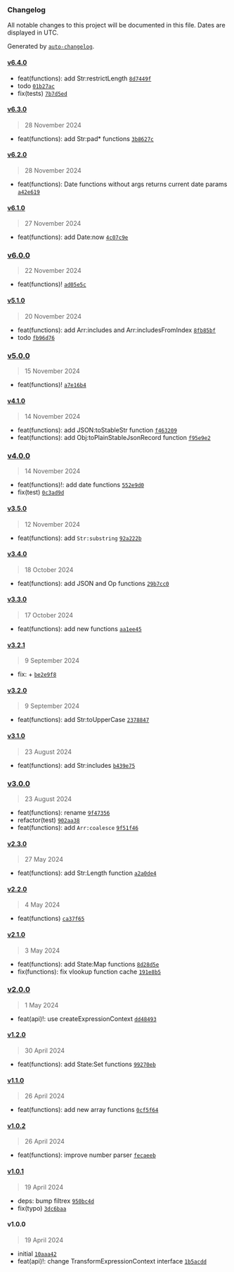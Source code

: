 ### Changelog

All notable changes to this project will be documented in this file. Dates are displayed in UTC.

Generated by [`auto-changelog`](https://github.com/CookPete/auto-changelog).

#### [v6.4.0](https://github.com/wmakeev/simplex-context/compare/v6.3.0...v6.4.0)

- feat(functions): add Str:restrictLength [`8d7449f`](https://github.com/wmakeev/simplex-context/commit/8d7449f3dc6851750ab727471a89461aeab96880)
- todo [`01b27ac`](https://github.com/wmakeev/simplex-context/commit/01b27ac7656cb6ea5068ba5800ed72076e505a93)
- fix(tests) [`7b7d5ed`](https://github.com/wmakeev/simplex-context/commit/7b7d5edf0d44b85d6ababfbfc4cbc9fb776d6963)

#### [v6.3.0](https://github.com/wmakeev/simplex-context/compare/v6.2.0...v6.3.0)

> 28 November 2024

- feat(functions): add Str:pad* functions [`3b8627c`](https://github.com/wmakeev/simplex-context/commit/3b8627c1e1b2ff2b1ae25e70053b089c6dc6ca94)

#### [v6.2.0](https://github.com/wmakeev/simplex-context/compare/v6.1.0...v6.2.0)

> 28 November 2024

- feat(functions): Date functions without args returns current date params [`a42e619`](https://github.com/wmakeev/simplex-context/commit/a42e619bf89bf7e70a33042ac701d21066ead427)

#### [v6.1.0](https://github.com/wmakeev/simplex-context/compare/v6.0.0...v6.1.0)

> 27 November 2024

- feat(functions): add Date:now [`4c07c9e`](https://github.com/wmakeev/simplex-context/commit/4c07c9e66b7587d59ebf9e984c01d58a39e4fbef)

### [v6.0.0](https://github.com/wmakeev/simplex-context/compare/v5.1.0...v6.0.0)

> 22 November 2024

- feat(functions)! [`ad05e5c`](https://github.com/wmakeev/simplex-context/commit/ad05e5cb6602de0f08a233208be83621f4f7821f)

#### [v5.1.0](https://github.com/wmakeev/simplex-context/compare/v5.0.0...v5.1.0)

> 20 November 2024

- feat(functions): add Arr:includes and Arr:includesFromIndex [`8fb85bf`](https://github.com/wmakeev/simplex-context/commit/8fb85bfefebc28b17f8fdbd3d30776a60fd4d894)
- todo [`fb96d76`](https://github.com/wmakeev/simplex-context/commit/fb96d7661d4e0951d5354ffe2a03f5586ff2d18a)

### [v5.0.0](https://github.com/wmakeev/simplex-context/compare/v4.1.0...v5.0.0)

> 15 November 2024

- feat(functions)! [`a7e16b4`](https://github.com/wmakeev/simplex-context/commit/a7e16b46d9de5c63b3ab0ddb6932f31eb1235603)

#### [v4.1.0](https://github.com/wmakeev/simplex-context/compare/v4.0.0...v4.1.0)

> 14 November 2024

- feat(functions): add JSON:toStableStr function [`f463209`](https://github.com/wmakeev/simplex-context/commit/f463209b1d75a9c461a00aaa72d4a2359f801c22)
- feat(functions): add Obj:toPlainStableJsonRecord function [`f95e9e2`](https://github.com/wmakeev/simplex-context/commit/f95e9e2f3ca52f20523c9670fcb5df0523ae51db)

### [v4.0.0](https://github.com/wmakeev/simplex-context/compare/v3.5.0...v4.0.0)

> 14 November 2024

- feat(functions)!: add date functions [`552e9d0`](https://github.com/wmakeev/simplex-context/commit/552e9d05c326555143bfabde213fb3da96c30199)
- fix(test) [`0c3ad9d`](https://github.com/wmakeev/simplex-context/commit/0c3ad9d2a7949ae2de5d44c3e8bf98c632516d61)

#### [v3.5.0](https://github.com/wmakeev/simplex-context/compare/v3.4.0...v3.5.0)

> 12 November 2024

- feat(functions): add `Str:substring` [`92a222b`](https://github.com/wmakeev/simplex-context/commit/92a222b7017ba792e3b582147a850d737a6de06b)

#### [v3.4.0](https://github.com/wmakeev/simplex-context/compare/v3.3.0...v3.4.0)

> 18 October 2024

- feat(functions): add JSON and Op functions [`29b7cc0`](https://github.com/wmakeev/simplex-context/commit/29b7cc03c51e19a306d07efb3eec7c57e1ccd245)

#### [v3.3.0](https://github.com/wmakeev/simplex-context/compare/v3.2.1...v3.3.0)

> 17 October 2024

- feat(functions): add new functions [`aa1ee45`](https://github.com/wmakeev/simplex-context/commit/aa1ee45b2e3d9662fb606f3eb0716c24ee441b15)

#### [v3.2.1](https://github.com/wmakeev/simplex-context/compare/v3.2.0...v3.2.1)

> 9 September 2024

- fix: + [`be2e9f8`](https://github.com/wmakeev/simplex-context/commit/be2e9f8708ee882a1998025aaf54b007e4e581d6)

#### [v3.2.0](https://github.com/wmakeev/simplex-context/compare/v3.1.0...v3.2.0)

> 9 September 2024

- feat(functions): add Str:toUpperCase [`2378847`](https://github.com/wmakeev/simplex-context/commit/23788478233e9c62eeddf9cc80c28d28f1ed39bd)

#### [v3.1.0](https://github.com/wmakeev/simplex-context/compare/v3.0.0...v3.1.0)

> 23 August 2024

- feat(functions): add Str:includes [`b439e75`](https://github.com/wmakeev/simplex-context/commit/b439e75cd114560afe0c17cd213f8b721a0481fa)

### [v3.0.0](https://github.com/wmakeev/simplex-context/compare/v2.3.0...v3.0.0)

> 23 August 2024

- feat(functions): rename [`9f47356`](https://github.com/wmakeev/simplex-context/commit/9f473561ac839f291fcff7db1426190c02118c7a)
- refactor(test) [`902aa38`](https://github.com/wmakeev/simplex-context/commit/902aa382b54b77168d89af247a06ab8610855948)
- feat(functions): add `Arr:coalesce` [`9f51f46`](https://github.com/wmakeev/simplex-context/commit/9f51f4635f5d3a1aab843b777a2feb2b60b6e989)

#### [v2.3.0](https://github.com/wmakeev/simplex-context/compare/v2.2.0...v2.3.0)

> 27 May 2024

- feat(functions): add Str:Length function [`a2a0de4`](https://github.com/wmakeev/simplex-context/commit/a2a0de4e9c34901db3e3f7396c7c0ccc5c329efd)

#### [v2.2.0](https://github.com/wmakeev/simplex-context/compare/v2.1.0...v2.2.0)

> 4 May 2024

- feat(functions) [`ca37f65`](https://github.com/wmakeev/simplex-context/commit/ca37f6511f0eb3896a8ee43a151a597a33783f8c)

#### [v2.1.0](https://github.com/wmakeev/simplex-context/compare/v2.0.0...v2.1.0)

> 3 May 2024

- feat(functions): add State:Map functions [`8d28d5e`](https://github.com/wmakeev/simplex-context/commit/8d28d5ed8b10c7a9747829e4d2a2349e3a5417d0)
- fix(functions): fix vlookup function cache [`191e8b5`](https://github.com/wmakeev/simplex-context/commit/191e8b58b7d2d297bb453f42864cea40f7551ad1)

### [v2.0.0](https://github.com/wmakeev/simplex-context/compare/v1.2.0...v2.0.0)

> 1 May 2024

- feat(api)!: use createExpressionContext [`dd48493`](https://github.com/wmakeev/simplex-context/commit/dd4849326b2a3886e2017a221564130bb61b8c4f)

#### [v1.2.0](https://github.com/wmakeev/simplex-context/compare/v1.1.0...v1.2.0)

> 30 April 2024

- feat(functions): add State:Set functions [`99270eb`](https://github.com/wmakeev/simplex-context/commit/99270ebc28911fccbc5a9fa4fda5932467b29529)

#### [v1.1.0](https://github.com/wmakeev/simplex-context/compare/v1.0.2...v1.1.0)

> 26 April 2024

- feat(functions): add new array functions [`0cf5f64`](https://github.com/wmakeev/simplex-context/commit/0cf5f64bd3827b70215cfc644065555cbbb38bd6)

#### [v1.0.2](https://github.com/wmakeev/simplex-context/compare/v1.0.1...v1.0.2)

> 26 April 2024

- feat(functions): improve number parser [`fecaeeb`](https://github.com/wmakeev/simplex-context/commit/fecaeebb9b6bbe0d83dc8c050044a6f73eaa4788)

#### [v1.0.1](https://github.com/wmakeev/simplex-context/compare/v1.0.0...v1.0.1)

> 19 April 2024

- deps: bump filtrex [`950bc4d`](https://github.com/wmakeev/simplex-context/commit/950bc4d23b7b533603b17e125873b15ac6693d30)
- fix(typo) [`3dc6baa`](https://github.com/wmakeev/simplex-context/commit/3dc6baa02b50f1215fdc3f3e0ee9923e61d60388)

#### v1.0.0

> 19 April 2024

- initial [`10aaa42`](https://github.com/wmakeev/simplex-context/commit/10aaa428bc98cfbee2bfcb15c307bf929fa9b345)
- feat(api)!: change TransformExpressionContext interface [`1b5acdd`](https://github.com/wmakeev/simplex-context/commit/1b5acdd3412db4a28f88c678dccb431c508ae415)
